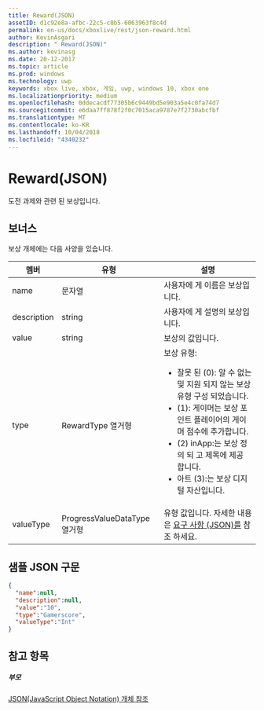 ```yaml
---
title: Reward(JSON)
assetID: d1c92e8a-afbc-22c5-c0b5-6063963f8c4d
permalink: en-us/docs/xboxlive/rest/json-reward.html
author: KevinAsgari
description: " Reward(JSON)"
ms.author: kevinasg
ms.date: 20-12-2017
ms.topic: article
ms.prod: windows
ms.technology: uwp
keywords: xbox live, xbox, 게임, uwp, windows 10, xbox one
ms.localizationpriority: medium
ms.openlocfilehash: 0ddecacdf77305b6c9449bd5e903a5e4c0fa74d7
ms.sourcegitcommit: e6daa7ff878f2f0c7015aca9787e7f2730abcfbf
ms.translationtype: MT
ms.contentlocale: ko-KR
ms.lasthandoff: 10/04/2018
ms.locfileid: "4340232"
---
```

# <a name="reward-json"></a>Reward(JSON)
도전 과제와 관련 된 보상입니다.
<a id="ID4EN"></a>


## <a name="reward"></a>보너스

보상 개체에는 다음 사양을 있습니다.

| 멤버| 유형| 설명|
| --- | --- | --- |
| name| 문자열| 사용자에 게 이름은 보상입니다.|
| description| string| 사용자에 게 설명의 보상입니다.|
| value| string| 보상의 값입니다.|
| type| RewardType 열거형| 보상 유형: <ul><li>잘못 된 (0): 알 수 없는 및 지원 되지 않는 보상 유형 구성 되었습니다.</li><li>(1): 게이머는 보상 포인트 플레이어의 게이머 점수에 추가합니다.</li><li>(2) inApp:는 보상 정의 되 고 제목에 제공 합니다.</li><li>아트 (3):는 보상 디지털 자산입니다.</li></ul> | 
| valueType| ProgressValueDataType 열거형| 유형 값입니다. 자세한 내용은 [요구 사항 (JSON)를](json-requirement.md) 참조 하세요.|

<a id="ID4EBD"></a>


## <a name="sample-json-syntax"></a>샘플 JSON 구문


```json
{
  "name":null,
  "description":null,
  "value":"10",
  "type":"Gamerscore",
  "valueType":"Int"
}

```


<a id="ID4EKD"></a>


## <a name="see-also"></a>참고 항목

<a id="ID4EMD"></a>


##### <a name="parent"></a>부모

[JSON(JavaScript Object Notation) 개체 참조](atoc-xboxlivews-reference-json.md)
